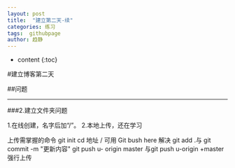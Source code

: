 ```yaml
---
layout: post
title:  "建立第二天-续"
categories: 练习
tags:  githubpage
author: 趋静
---
```


* content
{:toc}

#建立博客第二天

##问题

***

###2.建立文件夹问题

1.在线创建，名字后加“/”。
2.本地上传，还在学习

上传需掌握的命令
git init
cd 地址  / 可用 Git bush here 解决
git add .与 git commit -m "更新内容"
git push u- origin master 与git push u-origin +master强行上传




